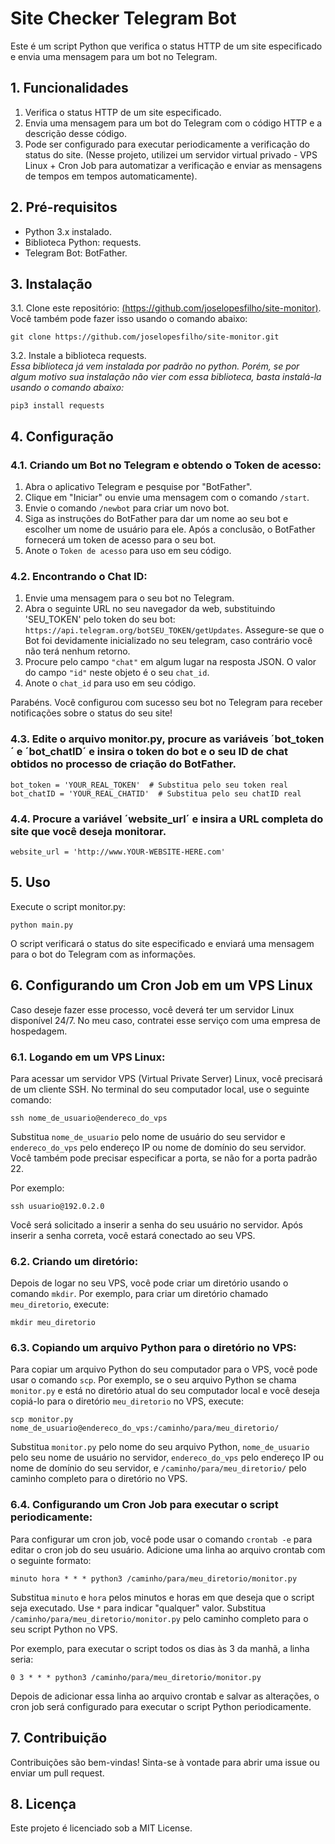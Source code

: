 # Site Checker Telegram Bot
Este é um script Python que verifica o status HTTP de um site especificado e envia uma mensagem para um bot no Telegram.

## 1. Funcionalidades

1. Verifica o status HTTP de um site especificado.
2. Envia uma mensagem para um bot do Telegram com o código HTTP e a descrição desse código.
3. Pode ser configurado para executar periodicamente a verificação do status do site. (Nesse projeto, utilizei um servidor virtual privado - VPS Linux + Cron Job para automatizar a verificação e enviar as mensagens de tempos em tempos automaticamente).

## 2. Pré-requisitos

* Python 3.x instalado.
* Biblioteca Python: requests.
* Telegram Bot: BotFather.

## 3. Instalação

3.1. Clone este repositório: [(https://github.com/joselopesfilho/site-monitor)](https://github.com/joselopesfilho/site-monitor.git). Você também pode fazer isso usando o comando abaixo:

```
git clone https://github.com/joselopesfilho/site-monitor.git
```

3.2. Instale a biblioteca requests.<br/>
*Essa biblioteca já vem instalada por padrão no python. Porém, se por algum motivo sua instalação não vier com essa biblioteca, basta instalá-la usando o comando abaixo:*

```
pip3 install requests
```

## 4. Configuração

### 4.1. Criando um Bot no Telegram e obtendo o Token de acesso:

1. Abra o aplicativo Telegram e pesquise por "BotFather".
2. Clique em "Iniciar" ou envie uma mensagem com o comando `/start`.
3. Envie o comando `/newbot` para criar um novo bot.
4. Siga as instruções do BotFather para dar um nome ao seu bot e escolher um nome de usuário para ele. Após a conclusão, o BotFather fornecerá um token de acesso para o seu bot.
5. Anote o `Token de acesso` para uso em seu código.

### 4.2. Encontrando o Chat ID:

1. Envie uma mensagem para o seu bot no Telegram.
2. Abra o seguinte URL no seu navegador da web, substituindo 'SEU_TOKEN' pelo token do seu bot: `https://api.telegram.org/botSEU_TOKEN/getUpdates`. Assegure-se que o Bot foi devidamente inicializado no seu telegram, caso contrário você não terá nenhum retorno.
3. Procure pelo campo `"chat"` em algum lugar na resposta JSON. O valor do campo `"id"` neste objeto é o seu `chat_id`.
4. Anote o `chat_id` para uso em seu código.

Parabéns. Você configurou com sucesso seu bot no Telegram para receber notificações sobre o status do seu site!

### 4.3. Edite o arquivo monitor.py, procure as variáveis ´bot_token´ e ´bot_chatID´ e insira o token do bot e o seu ID de chat obtidos no processo de criação do BotFather.

```
bot_token = 'YOUR_REAL_TOKEN'  # Substitua pelo seu token real
bot_chatID = 'YOUR_REAL_CHATID'  # Substitua pelo seu chatID real
```

### 4.4. Procure a variável ´website_url´ e insira a URL completa do site que você deseja monitorar.

```
website_url = 'http://www.YOUR-WEBSITE-HERE.com'
```

## 5. Uso
Execute o script monitor.py:

```
python main.py
```

O script verificará o status do site especificado e enviará uma mensagem para o bot do Telegram com as informações.

## 6. Configurando um Cron Job em um VPS Linux

Caso deseje fazer esse processo, você deverá ter um servidor Linux disponível 24/7. No meu caso, contratei esse serviço com uma empresa de hospedagem.

### 6.1. Logando em um VPS Linux:

Para acessar um servidor VPS (Virtual Private Server) Linux, você precisará de um cliente SSH. No terminal do seu computador local, use o seguinte comando:

```
ssh nome_de_usuario@endereco_do_vps
```

Substitua `nome_de_usuario` pelo nome de usuário do seu servidor e `endereco_do_vps` pelo endereço IP ou nome de domínio do seu servidor. Você também pode precisar especificar a porta, se não for a porta padrão 22.

Por exemplo:

```
ssh usuario@192.0.2.0
```

Você será solicitado a inserir a senha do seu usuário no servidor. Após inserir a senha correta, você estará conectado ao seu VPS.

### 6.2. Criando um diretório:

Depois de logar no seu VPS, você pode criar um diretório usando o comando `mkdir`. Por exemplo, para criar um diretório chamado `meu_diretorio`, execute:

```
mkdir meu_diretorio
```

### 6.3. Copiando um arquivo Python para o diretório no VPS:

Para copiar um arquivo Python do seu computador para o VPS, você pode usar o comando `scp`. Por exemplo, se o seu arquivo Python se chama `monitor.py` e está no diretório atual do seu computador local e você deseja copiá-lo para o diretório `meu_diretorio` no VPS, execute:

```
scp monitor.py nome_de_usuario@endereco_do_vps:/caminho/para/meu_diretorio/
```

Substitua `monitor.py` pelo nome do seu arquivo Python, `nome_de_usuario` pelo seu nome de usuário no servidor, `endereco_do_vps` pelo endereço IP ou nome de domínio do seu servidor, e `/caminho/para/meu_diretorio/` pelo caminho completo para o diretório no VPS.

### 6.4. Configurando um Cron Job para executar o script periodicamente:

Para configurar um cron job, você pode usar o comando `crontab -e` para editar o cron job do seu usuário. Adicione uma linha ao arquivo crontab com o seguinte formato:

```
minuto hora * * * python3 /caminho/para/meu_diretorio/monitor.py
```

Substitua `minuto` e `hora` pelos minutos e horas em que deseja que o script seja executado. Use `*` para indicar "qualquer" valor. Substitua `/caminho/para/meu_diretorio/monitor.py` pelo caminho completo para o seu script Python no VPS.

Por exemplo, para executar o script todos os dias às 3 da manhã, a linha seria:

```
0 3 * * * python3 /caminho/para/meu_diretorio/monitor.py
```

Depois de adicionar essa linha ao arquivo crontab e salvar as alterações, o cron job será configurado para executar o script Python periodicamente.

## 7. Contribuição

Contribuições são bem-vindas! Sinta-se à vontade para abrir uma issue ou enviar um pull request.

## 8. Licença

Este projeto é licenciado sob a MIT License.
